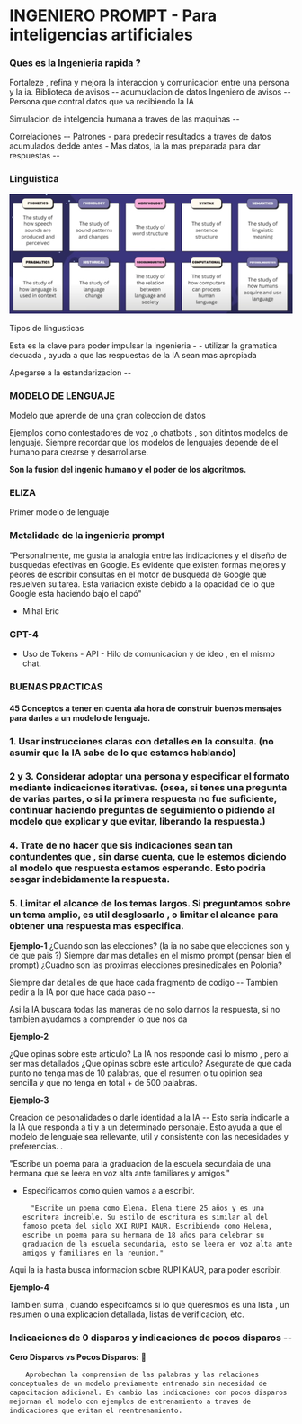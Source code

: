 # INGENIERO PROMPT - Para inteligencias artificiales

### Ques es la Ingenieria rapida ?

Fortaleze , refina y mejora la interaccion y comunicacion entre una persona y la ia.
Biblioteca de avisos -- acumuklacion de datos
Ingeniero de avisos -- Persona que contral datos que va recibiendo la IA

Simulacion de intelgencia humana a traves de las maquinas --

Correlaciones -- Patrones -  para predecir resultados a traves de datos acumulados dedde antes -
Mas datos, la Ia mas preparada para dar respuestas --


### Linguistica

![Tipos de linguisticas](./imgs/linguisticas.png)

Tipos de lingusticas

Esta es la clave para poder impulsar la ingenieria - -
utilizar la gramatica decuada , ayuda a que las respuestas de la IA sean mas apropiada

Apegarse a la estandarizacion --

### MODELO DE LENGUAJE

Modelo que aprende de una gran coleccion de datos

Ejemplos como contestadores de voz ,o chatbots , son ditintos modelos de lenguaje.
Siempre recordar que los modelos de lenguajes depende de el humano para crearse y desarrollarse.

**Son la fusion del ingenio humano y el poder de los algoritmos.**

### ELIZA

Primer modelo de lenguaje

### Metalidade de la ingenieria prompt


"Personalmente, me gusta la analogia entre las indicaciones y el diseño de busquedas efectivas en Google. Es evidente que existen formas mejores y peores de escribir consultas en el motor de busqueda de Google que resuelven su tarea. Esta variacion existe debido a la opacidad de lo que Google esta haciendo bajo el capó"

- Mihal Eric

### GPT-4
- Uso de Tokens - API - Hilo de comunicacion y de ideo , en el mismo chat.

### BUENAS PRACTICAS

#### 45 Conceptos a tener en cuenta ala hora de construir buenos mensajes para darles a un modelo de lenguaje.

### 1. Usar instrucciones claras con detalles en la consulta. (no asumir que la IA sabe de lo que estamos hablando)

### 2 y 3. Considerar adoptar una persona y especificar el formato mediante indicaciones iterativas. (osea, si tenes una pregunta de varias partes, o si la primera respuesta no fue suficiente, continuar haciendo preguntas de seguimiento o pidiendo al modelo que explicar y que evitar, liberando la respuesta.)

### 4. Trate de no hacer que sis indicaciones sean tan contundentes que , sin darse cuenta, que le estemos diciendo al modelo que respuesta estamos esperando. Esto podria sesgar indebidamente la respuesta.

### 5. Limitar el alcance de los temas largos. Si preguntamos sobre un tema amplio, es util desglosarlo , o limitar el alcance para obtener una respuesta mas especifica.

**Ejemplo-1**
¿Cuando son las elecciones? (la ia no sabe que elecciones son y de que pais ?)
Siempre dar mas detalles en el mismo prompt (pensar bien el prompt)
¿Cuadno son las proximas elecciones presinedicales en Polonia?

Siempre dar detalles de que hace cada fragmento de codigo --
Tambien pedir a la IA por que hace cada paso --

Asi la IA buscara todas las maneras de no solo darnos la respuesta, si no tambien ayudarnos a comprender lo que nos da

**Ejemplo-2**

¿Que opinas sobre este articulo?
La IA nos responde casi lo mismo , pero al ser mas detallados
¿Que opinas sobre este articulo? Asegurate de que cada punto no tenga mas de 10 palabras, que el resumen o tu opinion sea sencilla y que no tenga en total + de 500 palabras.

**Ejemplo-3**

Creacion de pesonalidades o darle identidad a la IA --
Esto seria indicarle a la IA que responda a ti y a un determinado personaje.
Esto ayuda a que el modelo de lenguaje sea rellevante, util y consistente con las necesidades y preferencias. .

"Escribe un poema para la graduacion de la escuela secundaia de una hermana que se leera en voz alta ante familiares y amigos."

- Especificamos como quien vamos a a escribir.

        "Escribe un poema como Elena. Elena tiene 25 años y es una escritora increible. Su estilo de escritura es similar al del famoso poeta del siglo XXI RUPI KAUR. Escribiendo como Helena, escribe un poema para su hermana de 18 años para celebrar su graduacion de la escuela secundaria, esto se leera en voz alta ante amigos y familiares en la reunion."

Aqui la ia hasta busca informacion sobre RUPI KAUR, para poder escribir.

**Ejemplo-4**

Tambien suma , cuando especifcamos si lo que queresmos es una lista , un resumen o una explicacion detallada, listas de verificacion, etc. 


### Indicaciones de 0 disparos y indicaciones de pocos disparos --

**Cero Disparos vs Pocos Disparos:** 🔴

        Aprobechan la comprension de las palabras y las relaciones conceptuales de un modelo previamente entrenado sin necesidad de capacitacion adicional. En cambio las indicaciones con pocos disparos mejornan el modelo con ejemplos de entrenamiento a traves de indicaciones que evitan el reentrenamiento.